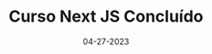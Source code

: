 ---
date: 04-27-2023
title: 'Curso Next JS Concluído'
url: 'https://cursos.alura.com.br/user/viniciusgabriel/course/next-js-tour-next-js/certificate'
resume: 'Next JS: Tour pelo Next'
tags:
    -   NextJS
    -   Framework
    -   Alura
---